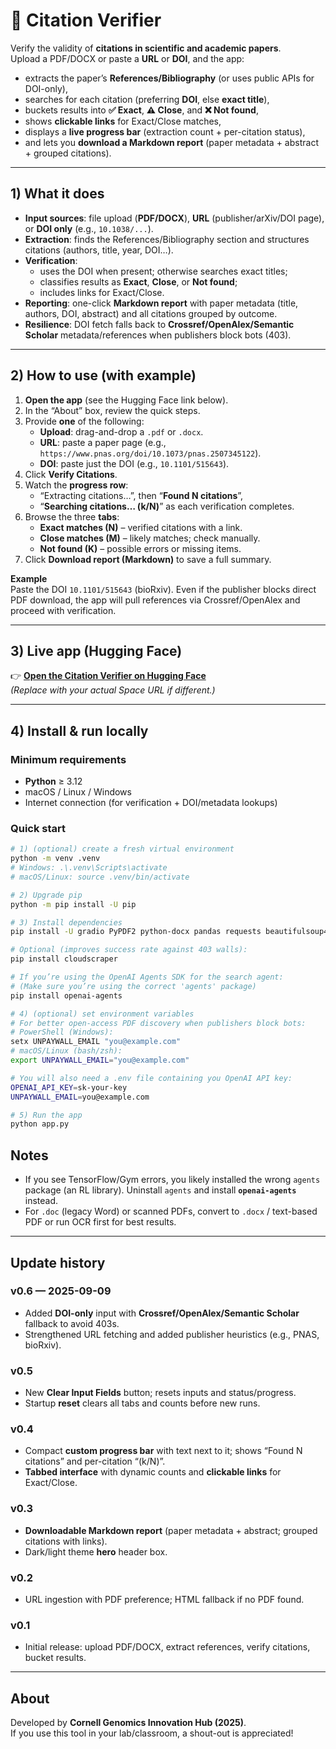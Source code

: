 # 🔎 Citation Verifier

Verify the validity of **citations in scientific and academic papers**.  
Upload a PDF/DOCX or paste a **URL** or **DOI**, and the app:

- extracts the paper’s **References/Bibliography** (or uses public APIs for DOI-only),
- searches for each citation (preferring **DOI**, else **exact title**),
- buckets results into **✅ Exact**, **⚠️ Close**, and **❌ Not found**,  
- shows **clickable links** for Exact/Close matches,
- displays a **live progress bar** (extraction count + per-citation status),
- and lets you **download a Markdown report** (paper metadata + abstract + grouped citations).

---

## 1) What it does

- **Input sources**: file upload (**PDF/DOCX**), **URL** (publisher/arXiv/DOI page), or **DOI only** (e.g., `10.1038/...`).
- **Extraction**: finds the References/Bibliography section and structures citations (authors, title, year, DOI…).
- **Verification**:
  - uses the DOI when present; otherwise searches exact titles;
  - classifies results as **Exact**, **Close**, or **Not found**;
  - includes links for Exact/Close.
- **Reporting**: one-click **Markdown report** with paper metadata (title, authors, DOI, abstract) and all citations grouped by outcome.
- **Resilience**: DOI fetch falls back to **Crossref/OpenAlex/Semantic Scholar** metadata/references when publishers block bots (403).

---

## 2) How to use (with example)

1. **Open the app** (see the Hugging Face link below).
2. In the “About” box, review the quick steps.
3. Provide **one** of the following:
   - **Upload**: drag-and-drop a `.pdf` or `.docx`.
   - **URL**: paste a paper page (e.g., `https://www.pnas.org/doi/10.1073/pnas.2507345122`).
   - **DOI**: paste just the DOI (e.g., `10.1101/515643`).
4. Click **Verify Citations**.
5. Watch the **progress row**:
   - “Extracting citations…”, then “**Found N citations**”,
   - “**Searching citations… (k/N)**” as each verification completes.
6. Browse the three **tabs**:
   - **Exact matches (N)** – verified citations with a link.
   - **Close matches (M)** – likely matches; check manually.
   - **Not found (K)** – possible errors or missing items.
7. Click **Download report (Markdown)** to save a full summary.

**Example**  
Paste the DOI `10.1101/515643` (bioRxiv). Even if the publisher blocks direct PDF download, the app will pull references via Crossref/OpenAlex and proceed with verification.

---

## 3) Live app (Hugging Face)

👉 **[Open the Citation Verifier on Hugging Face](https://huggingface.co/spaces/your-org/citation-verifier)**  
*(Replace with your actual Space URL if different.)*

---

## 4) Install & run locally

### Minimum requirements
- **Python** ≥ 3.12  
- macOS / Linux / Windows
- Internet connection (for verification + DOI/metadata lookups)

### Quick start

```bash
# 1) (optional) create a fresh virtual environment
python -m venv .venv
# Windows: .\.venv\Scripts\activate
# macOS/Linux: source .venv/bin/activate

# 2) Upgrade pip
python -m pip install -U pip

# 3) Install dependencies
pip install -U gradio PyPDF2 python-docx pandas requests beautifulsoup4

# Optional (improves success rate against 403 walls):
pip install cloudscraper

# If you’re using the OpenAI Agents SDK for the search agent:
# (Make sure you’re using the correct 'agents' package)
pip install openai-agents

# 4) (optional) set environment variables
# For better open-access PDF discovery when publishers block bots:
# PowerShell (Windows):
setx UNPAYWALL_EMAIL "you@example.com"
# macOS/Linux (bash/zsh):
export UNPAYWALL_EMAIL="you@example.com"

# You will also need a .env file containing you OpenAI API key:
OPENAI_API_KEY=sk-your-key
UNPAYWALL_EMAIL=you@example.com

# 5) Run the app
python app.py
```

## Notes

- If you see TensorFlow/Gym errors, you likely installed the wrong `agents` package (an RL library). Uninstall `agents` and install **`openai-agents`** instead.
- For `.doc` (legacy Word) or scanned PDFs, convert to `.docx` / text-based PDF or run OCR first for best results.

---

## Update history

### v0.6 — 2025-09-09
- Added **DOI-only** input with **Crossref/OpenAlex/Semantic Scholar** fallback to avoid 403s.
- Strengthened URL fetching and added publisher heuristics (e.g., PNAS, bioRxiv).

### v0.5
- New **Clear Input Fields** button; resets inputs and status/progress.
- Startup **reset** clears all tabs and counts before new runs.

### v0.4
- Compact **custom progress bar** with text next to it; shows “Found N citations” and per-citation “(k/N)”.
- **Tabbed interface** with dynamic counts and **clickable links** for Exact/Close.

### v0.3
- **Downloadable Markdown report** (paper metadata + abstract; grouped citations with links).
- Dark/light theme **hero** header box.

### v0.2
- URL ingestion with PDF preference; HTML fallback if no PDF found.

### v0.1
- Initial release: upload PDF/DOCX, extract references, verify citations, bucket results.

---

## About

Developed by **Cornell Genomics Innovation Hub (2025)**.  
If you use this tool in your lab/classroom, a shout-out is appreciated!
